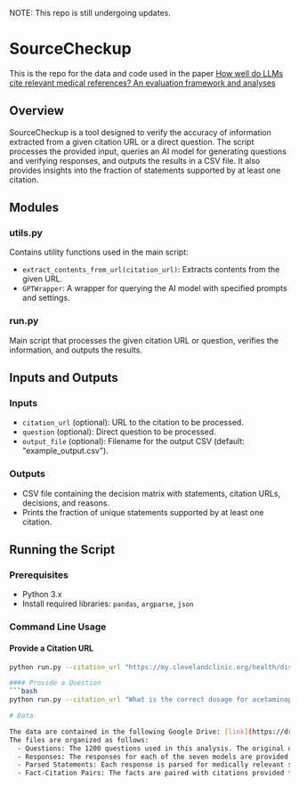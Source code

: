 NOTE: This repo is still undergoing updates.

# SourceCheckup

This is the repo for the data and code used in the paper [How well do LLMs cite relevant medical references? An evaluation framework and analyses](https://arxiv.org/abs/2402.02008)

## Overview
SourceCheckup is a tool designed to verify the accuracy of information extracted from a given citation URL or a direct question. The script processes the provided input, queries an AI model for generating questions and verifying responses, and outputs the results in a CSV file. It also provides insights into the fraction of statements supported by at least one citation.

## Modules

### utils.py
Contains utility functions used in the main script:
- `extract_contents_from_url(citation_url)`: Extracts contents from the given URL.
- `GPTWrapper`: A wrapper for querying the AI model with specified prompts and settings.

### run.py
Main script that processes the given citation URL or question, verifies the information, and outputs the results.

## Inputs and Outputs

### Inputs
- `citation_url` (optional): URL to the citation to be processed.
- `question` (optional): Direct question to be processed.
- `output_file` (optional): Filename for the output CSV (default: "example_output.csv").

### Outputs
- CSV file containing the decision matrix with statements, citation URLs, decisions, and reasons.
- Prints the fraction of unique statements supported by at least one citation.

## Running the Script

### Prerequisites
- Python 3.x
- Install required libraries: `pandas`, `argparse`, `json`

### Command Line Usage

#### Provide a Citation URL
```bash
python run.py --citation_url "https://my.clevelandclinic.org/health/diseases/8541-thyroid-disease"

#### Provide a Question
```bash
python run.py --citation_url "What is the correct dosage for acetaminophen for infants?"

# Data

The data are contained in the following Google Drive: [link](https://drive.google.com/drive/folders/1a-i974g3XzLCtZLpTLBbqAwK0olpd5JY?usp=drive_link)
The files are organized as follows:
  - Questions: The 1200 questions used in this analysis. The original documents from Mayo Clinic, UpToDate, and r/AskDocs used to generate each question are not included here due to terms of use for each site. However, the questions generated from each page are available in questions.csv.
  - Responses: The responses for each of the seven models are provided within each CSV in the Responses folder.
  - Parsed Statements: Each response is parsed for medically relevant statements, which are included as a list within a column.
  - Fact-Citation Pairs: The facts are paired with citations provided to back each response.
